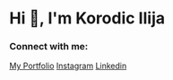 # Hi 👋, I'm Korodic Ilija


### Connect with me:
[My Portfolio](https://ilijakorodic.netlify.app/)
[Instagram](https://www.instagram.com/ilija03k_/)
[Linkedin](https://www.linkedin.com/in/ilija-korodic/)



